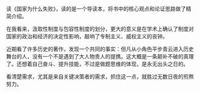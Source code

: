 
读《国家为什么失败》，读的是一个导读本，将书中的核心观点和论证思路做了精简介绍。

在我看来，汲取性制度与包容性制度的划分，更大的意义是在学术上确认了制度对国家的政治和经济的决定性影响，敲响了专制主义、威权主义的丧钟。

近期看了许多历史的著作，发现一个共同的事实：但凡从小角色平步青云进入历史舞台的人，没有一个不是遇到了大人物贵人的提携。这大概是一条颠补不破的真理了。还想着自己奋斗、提升技能，不过是做题思维的体现，是永无出头之日的。

看清楚需求，尤其是来自关键决策者的需求，抓住这一点，就胜过无数日夜的煎熬努力。